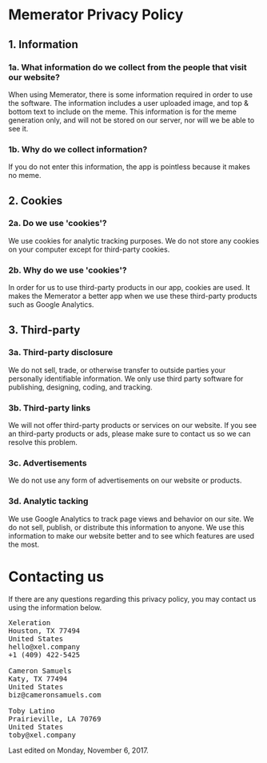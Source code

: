 # Memerator Privacy Policy

## 1. Information
### 1a. What information do we collect from the people that visit our website?
When using Memerator, there is some information required in order to use the software.
The information includes a user uploaded image, and top & bottom text to include on the meme.
This information is for the meme generation only, and will not be stored on our server, nor will we be able to see it.
### 1b. Why do we collect information?
If you do not enter this information, the app is pointless because it makes no meme.

## 2. Cookies
### 2a. Do we use 'cookies'?
We use cookies for analytic tracking purposes.
We do not store any cookies on your computer except for third-party cookies.
### 2b. Why do we use 'cookies'?
In order for us to use third-party products in our app, cookies are used.
It makes the Memerator a better app when we use these third-party products such as Google Analytics.

## 3. Third-party
### 3a. Third-party disclosure
We do not sell, trade, or otherwise transfer to outside parties your personally identifiable information.
We only use third party software for publishing, designing, coding, and tracking.
### 3b. Third-party links
We will not offer third-party products or services on our website.
If you see an third-party products or ads, please make sure to contact us so we can resolve this problem.
### 3c. Advertisements
We do not use any form of advertisements on our website or products.
### 3d. Analytic tacking
We use Google Analytics to track page views and behavior on our site.
We do not sell, publish, or distribute this information to anyone.
We use this information to make our website better and to see which features are used the most.

# Contacting us
If there are any questions regarding this privacy policy, you may contact us using the information below.
<pre>
Xeleration
Houston, TX 77494
United States
hello@xel.company
+1 (409) 422-5425

Cameron Samuels
Katy, TX 77494
United States
biz@cameronsamuels.com

Toby Latino
Prairieville, LA 70769
United States
toby@xel.company
</pre>
Last edited on Monday, November 6, 2017.
